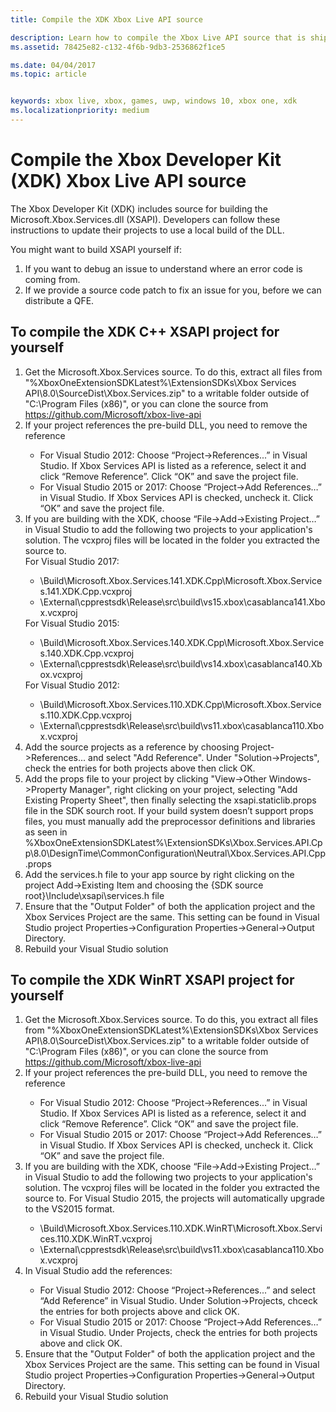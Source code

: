 ```yaml
---
title: Compile the XDK Xbox Live API source

description: Learn how to compile the Xbox Live API source that is shipped with the Xbox Developer Kit (XDK).
ms.assetid: 78425e82-c132-4f6b-9db3-2536862f1ce5

ms.date: 04/04/2017
ms.topic: article


keywords: xbox live, xbox, games, uwp, windows 10, xbox one, xdk
ms.localizationpriority: medium
---
```


# Compile the Xbox Developer Kit (XDK) Xbox Live API source

The Xbox Developer Kit (XDK) includes source for building the Microsoft.Xbox.Services.dll (XSAPI). Developers can follow these instructions to update their projects to use a local build of the DLL.

You might want to build XSAPI yourself if:
1. If you want to debug an issue to understand where an error code is coming from.
1. If we provide a source code patch to fix an issue for you, before we can distribute a QFE.

## To compile the XDK C++ XSAPI project for yourself

<ol>
  <li> Get the Microsoft.Xbox.Services source. To do this, extract all files from "%XboxOneExtensionSDKLatest%\ExtensionSDKs\Xbox Services API\8.0\SourceDist\Xbox.Services.zip" to a writable folder outside of "C:\Program Files (x86)", or you can clone the source from <a href ="https://github.com/Microsoft/xbox-live-api">https://github.com/Microsoft/xbox-live-api</a></li>
  <li> If your project references the pre-build DLL, you need to remove the reference</li>
    <ul>
      <li> For Visual Studio 2012: Choose “Project->References...” in Visual Studio. If Xbox Services API is listed as a reference, select it and click “Remove Reference”. Click “OK” and save the project file.</li>
      <li> For Visual Studio 2015 or 2017: Choose “Project->Add References…” in Visual Studio. If Xbox Services API is checked, uncheck it. Click “OK” and save the project file.</li>
    </ul>
  <li> If you are building with the XDK, choose “File->Add->Existing Project…” in Visual Studio to add the following two projects to your application's solution. The vcxproj files will be located in the folder you extracted the source to.</li>
    For Visual Studio 2017:
    <ul>
      <li>\Build\Microsoft.Xbox.Services.141.XDK.Cpp\Microsoft.Xbox.Services.141.XDK.Cpp.vcxproj</li>   <li>\External\cpprestsdk\Release\src\build\vs15.xbox\casablanca141.Xbox.vcxproj</li>
    </ul>
    For Visual Studio 2015:
    <ul>
      <li>\Build\Microsoft.Xbox.Services.140.XDK.Cpp\Microsoft.Xbox.Services.140.XDK.Cpp.vcxproj</li> <li>\External\cpprestsdk\Release\src\build\vs14.xbox\casablanca140.Xbox.vcxproj</li>
    </ul>
    For Visual Studio 2012:
    <ul>
      <li>\Build\Microsoft.Xbox.Services.110.XDK.Cpp\Microsoft.Xbox.Services.110.XDK.Cpp.vcxproj</li> <li>\External\cpprestsdk\Release\src\build\vs11.xbox\casablanca110.Xbox.vcxproj</li>
    </ul>
    <li> Add the source projects as a reference by choosing Project->References... and select "Add Reference". Under "Solution->Projects", check the entries for both projects above then click OK.</li>
    <li> Add the props file to your project by clicking "View->Other Windows->Property Manager", right clicking on your project, selecting "Add Existing Property Sheet", then finally selecting the xsapi.staticlib.props file in the SDK sourch root.  If your build system doesn’t support props files, you must manually add the preprocessor definitions and libraries as seen in %XboxOneExtensionSDKLatest%\ExtensionSDKs\Xbox.Services.API.Cpp\8.0\DesignTime\CommonConfiguration\Neutral\Xbox.Services.API.Cpp.props</li>
    <li> Add the services.h file to your app source by right clicking on the project Add->Existing Item and choosing the {SDK source root}\Include\xsapi\services.h file</li>
    <li> Ensure that the "Output Folder" of both the application project and the Xbox Services Project are the same. This setting can be found in Visual Studio project Properties->Configuration Properties->General->Output Directory.</li>
    <li> Rebuild your Visual Studio solution</li>
</ol>

## To compile the XDK WinRT XSAPI project for yourself

<ol>
  <li> Get the Microsoft.Xbox.Services source. To do this, you extract all files from "%XboxOneExtensionSDKLatest%\ExtensionSDKs\Xbox Services API\8.0\SourceDist\Xbox.Services.zip" to a writable folder outside of "C:\Program Files (x86)", or you can clone the source from <a href ="https://github.com/Microsoft/xbox-live-api">https://github.com/Microsoft/xbox-live-api</a></li>
  <li> If your project references the pre-build DLL, you need to remove the reference</li>
    <ul>
      <li> For Visual Studio 2012: Choose “Project->References...” in Visual Studio. If Xbox Services API is listed as a reference, select it and click “Remove Reference”. Click “OK” and save the project file.</li>
      <li> For Visual Studio 2015 or 2017: Choose “Project->Add References…” in Visual Studio. If Xbox Services API is checked, uncheck it. Click “OK” and save the project file.</li>
    </ul>
  <li> If you are building with the XDK, choose “File->Add->Existing Project…” in Visual Studio to add the following two projects to your application's solution. The vcxproj files will be located in the folder you extracted the source to.  For Visual Studio 2015, the projects will automatically upgrade to the VS2015 format.</li>
    <ul>
      <li>\Build\Microsoft.Xbox.Services.110.XDK.WinRT\Microsoft.Xbox.Services.110.XDK.WinRT.vcxproj</li> <li>\External\cpprestsdk\Release\src\build\vs11.xbox\casablanca110.Xbox.vcxproj</li>
    </ul>
  <li> In Visual Studio add the references:</li>
    <ul>
      <li> For Visual Studio 2012: Choose “Project->References...” and select “Add Reference” in Visual Studio. Under Solution->Projects, chceck the entries for both projects above and click OK.</li>
      <li> For Visual Studio 2015 or 2017: Choose “Project->Add References…” in Visual Studio. Under Projects, check the entries for both projects above and click OK.</li>
    </ul>
  <li> Ensure that the "Output Folder" of both the application project and the Xbox Services Project are the same. This setting can be found in Visual Studio project Properties->Configuration Properties->General->Output Directory.</li>
  <li> Rebuild your Visual Studio solution</li>
</ol>
